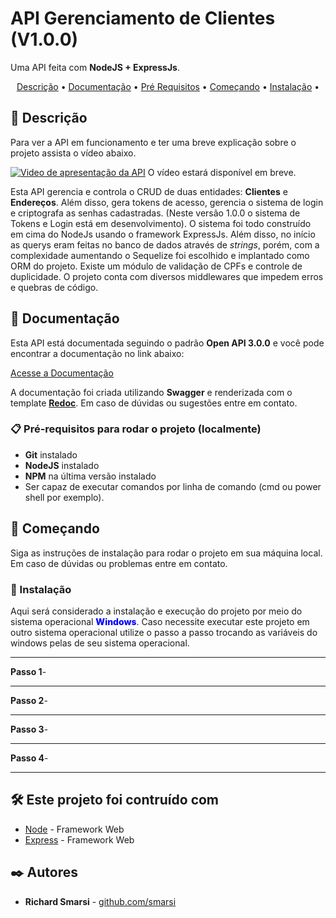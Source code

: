 # API Gerenciamento de Clientes (V1.0.0)

Uma API feita com <b>NodeJS + ExpressJs</b>.
<br>
<p align="center">
 <a href="#decricao">Descrição</a> •
 <a href="#documentacao">Documentação</a> •
 <a href="#requisitos">Pré Requisitos</a> • 
 <a href="#comecando">Começando</a> •
 <a href="#instalacao">Instalação</a> • 
</p>

<div id="decricao"/>

## 📝 Descrição

Para ver a API em funcionamento e ter uma breve explicação sobre o projeto assista o vídeo abaixo.

[![Video de apresentação da API]()](https://)
O vídeo estará disponível em breve.

Esta API gerencia e controla o CRUD de duas entidades: <b>Clientes</b> e <b>Endereços</b>. Além disso, gera tokens de acesso, gerencia o sistema de login e criptografa as senhas cadastradas. (Neste versão 1.0.0 o sistema de Tokens e Login está em desenvolvimento).
O sistema foi todo construído em cima do NodeJs usando o framework ExpressJs. Além disso, no início as querys eram feitas no banco de dados através de *strings*, porém, com a complexidade aumentando o Sequelize foi escolhido e implantado como ORM do projeto.
Existe um módulo de validação de CPFs e controle de duplicidade. O projeto conta com diversos middlewares que impedem erros e quebras de código.

 <div id="documentacao"/>

## 	📰 Documentação
Esta API está documentada seguindo o padrão **Open API 3.0.0** e você pode encontrar a documentação no link abaixo:

[Acesse a Documentação](https://smarsi.github.io/Gerenciamento-Clientes-Node-JS/)


A documentação foi criada utilizando **Swagger** e renderizada com o template [**Redoc**](https://github.com/Redocly/redoc).
Em caso de dúvidas ou sugestões entre em contato.


<div id="requisitos"/>

### 📋 Pré-requisitos para rodar o projeto (localmente)

* <b>Git</b> instalado
* <b>NodeJS</b> instalado
* <b>NPM</b> na última versão instalado
* Ser capaz de executar comandos por linha de comando (cmd ou power shell por exemplo).

<div id="comecando"/>

## 🚀 Começando

Siga as instruções de instalação para rodar o projeto em sua máquina local.
Em caso de dúvidas ou problemas entre em contato.


<div id="instalacao"/>

### 🔧 Instalação

Aqui será considerado a instalação e execução do projeto por meio do sistema operacional <span style="color: blue; font-weight: 800">Windows</span>. Caso necessite executar este projeto em outro sistema operacional utilize o passo a passo trocando as variáveis do windows pelas de seu sistema operacional.

---

<b>Passo 1</b>- 

---

<b>Passo 2</b>- 

---

<b>Passo 3</b>- 

---

<b>Passo 4</b>- 

---



## 🛠️ Este projeto foi contruído com 

* [Node]() - Framework Web
* [Express]() - Framework Web

## ✒️ Autores


* **Richard Smarsi** - [github.com/smarsi](https://github.com/smarsi)
